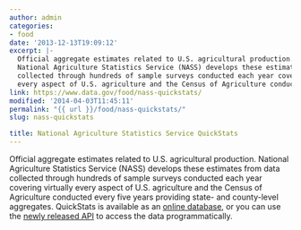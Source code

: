 ```yaml
---
author: admin
categories:
- food
date: '2013-12-13T19:09:12'
excerpt: |-
  Official aggregate estimates related to U.S. agricultural production.
  National Agriculture Statistics Service (NASS) develops these estimates from data
  collected through hundreds of sample surveys conducted each year covering virtually
  every aspect of U.S. agriculture and the Census of Agriculture conducted…
link: https://www.data.gov/food/nass-quickstats/
modified: '2014-04-03T11:45:11'
permalink: "{{ url }}/food/nass-quickstats/"
slug: nass-quickstats

title: National Agriculture Statistics Service QuickStats
---
```


Official aggregate estimates related to U.S. agricultural production. National Agriculture Statistics Service (NASS) develops these estimates from data collected through hundreds of sample surveys conducted each year covering virtually every aspect of U.S. agriculture and the Census of Agriculture conducted every five years providing state- and county-level aggregates. QuickStats is available as an [online database](http://www.quickstats.nass.usda.gov/), or you can use the [newly released API](http://www.quickstats.nass.usda.gov/api) to access the data programmatically.
